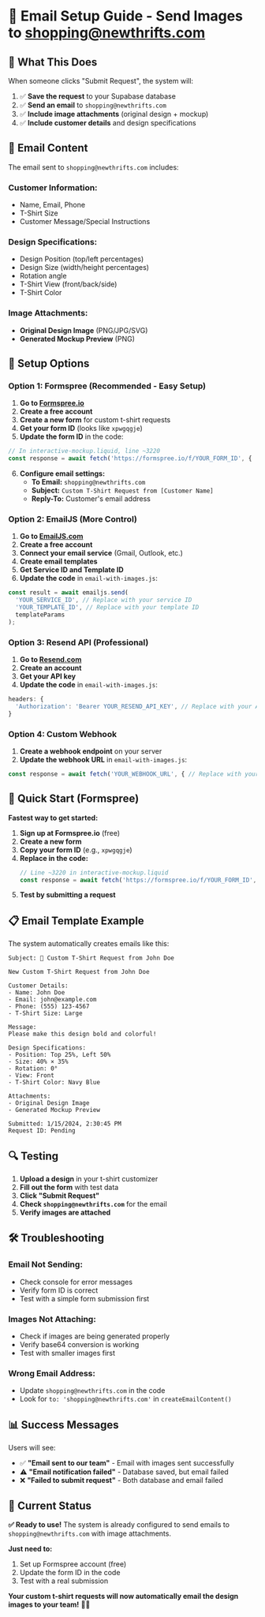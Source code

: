# 📧 Email Setup Guide - Send Images to shopping@newthrifts.com

## 🎯 **What This Does**

When someone clicks "Submit Request", the system will:
1. ✅ **Save the request** to your Supabase database
2. ✅ **Send an email** to `shopping@newthrifts.com` 
3. ✅ **Include image attachments** (original design + mockup)
4. ✅ **Include customer details** and design specifications

## 📧 **Email Content**

The email sent to `shopping@newthrifts.com` includes:

### **Customer Information:**
- Name, Email, Phone
- T-Shirt Size
- Customer Message/Special Instructions

### **Design Specifications:**
- Design Position (top/left percentages)
- Design Size (width/height percentages)
- Rotation angle
- T-Shirt View (front/back/side)
- T-Shirt Color

### **Image Attachments:**
- **Original Design Image** (PNG/JPG/SVG)
- **Generated Mockup Preview** (PNG)

## 🔧 **Setup Options**

### **Option 1: Formspree (Recommended - Easy Setup)**

1. **Go to [Formspree.io](https://formspree.io)**
2. **Create a free account**
3. **Create a new form** for custom t-shirt requests
4. **Get your form ID** (looks like `xpwgqgje`)
5. **Update the form ID** in the code:

```javascript
// In interactive-mockup.liquid, line ~3220
const response = await fetch('https://formspree.io/f/YOUR_FORM_ID', {
```

6. **Configure email settings:**
   - **To Email:** `shopping@newthrifts.com`
   - **Subject:** `Custom T-Shirt Request from [Customer Name]`
   - **Reply-To:** Customer's email address

### **Option 2: EmailJS (More Control)**

1. **Go to [EmailJS.com](https://www.emailjs.com)**
2. **Create a free account**
3. **Connect your email service** (Gmail, Outlook, etc.)
4. **Create email templates**
5. **Get Service ID and Template ID**
6. **Update the code** in `email-with-images.js`:

```javascript
const result = await emailjs.send(
  'YOUR_SERVICE_ID', // Replace with your service ID
  'YOUR_TEMPLATE_ID', // Replace with your template ID
  templateParams
);
```

### **Option 3: Resend API (Professional)**

1. **Go to [Resend.com](https://resend.com)**
2. **Create an account**
3. **Get your API key**
4. **Update the code** in `email-with-images.js`:

```javascript
headers: {
  'Authorization': 'Bearer YOUR_RESEND_API_KEY', // Replace with your API key
}
```

### **Option 4: Custom Webhook**

1. **Create a webhook endpoint** on your server
2. **Update the webhook URL** in `email-with-images.js`:

```javascript
const response = await fetch('YOUR_WEBHOOK_URL', { // Replace with your webhook URL
```

## 🚀 **Quick Start (Formspree)**

**Fastest way to get started:**

1. **Sign up at Formspree.io** (free)
2. **Create a new form**
3. **Copy your form ID** (e.g., `xpwgqgje`)
4. **Replace in the code:**
   ```javascript
   // Line ~3220 in interactive-mockup.liquid
   const response = await fetch('https://formspree.io/f/YOUR_FORM_ID', {
   ```
5. **Test by submitting a request**

## 📋 **Email Template Example**

The system automatically creates emails like this:

```
Subject: 🎨 Custom T-Shirt Request from John Doe

New Custom T-Shirt Request from John Doe

Customer Details:
- Name: John Doe
- Email: john@example.com
- Phone: (555) 123-4567
- T-Shirt Size: Large

Message:
Please make this design bold and colorful!

Design Specifications:
- Position: Top 25%, Left 50%
- Size: 40% × 35%
- Rotation: 0°
- View: Front
- T-Shirt Color: Navy Blue

Attachments:
- Original Design Image
- Generated Mockup Preview

Submitted: 1/15/2024, 2:30:45 PM
Request ID: Pending
```

## 🔍 **Testing**

1. **Upload a design** in your t-shirt customizer
2. **Fill out the form** with test data
3. **Click "Submit Request"**
4. **Check `shopping@newthrifts.com`** for the email
5. **Verify images are attached**

## 🛠️ **Troubleshooting**

### **Email Not Sending:**
- Check console for error messages
- Verify form ID is correct
- Test with a simple form submission first

### **Images Not Attaching:**
- Check if images are being generated properly
- Verify base64 conversion is working
- Test with smaller images first

### **Wrong Email Address:**
- Update `shopping@newthrifts.com` in the code
- Look for `to: 'shopping@newthrifts.com'` in `createEmailContent()`

## 📊 **Success Messages**

Users will see:
- ✅ **"Email sent to our team"** - Email with images sent successfully
- ⚠️ **"Email notification failed"** - Database saved, but email failed
- ❌ **"Failed to submit request"** - Both database and email failed

## 🎯 **Current Status**

**✅ Ready to use!** The system is already configured to send emails to `shopping@newthrifts.com` with image attachments.

**Just need to:**
1. Set up Formspree account (free)
2. Update the form ID in the code
3. Test with a real submission

**Your custom t-shirt requests will now automatically email the design images to your team!** 🎉📧
